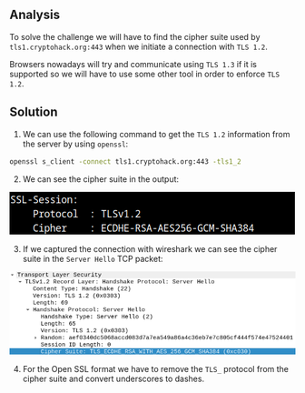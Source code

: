 ## Analysis
To solve the challenge we will have to find the cipher suite used by `tls1.cryptohack.org:443` when we initiate a connection with `TLS 1.2`. 

Browsers nowadays will try and communicate using `TLS 1.3` if it is supported so we will have to use some other tool in order to enforce `TLS 1.2`.

## Solution
1. We can use the following command to get the `TLS 1.2` information from the server by using `openssl`:

```bash
openssl s_client -connect tls1.cryptohack.org:443 -tls1_2
```

2. We can see the cipher suite in the output:

![alt text](image.png)

3. If we captured the connection with wireshark we can see the cipher suite in the `Server Hello` TCP packet:

![alt text](image-1.png)

4. For the Open SSL format we have to remove the `TLS_` protocol from the cipher suite and convert underscores to dashes.
